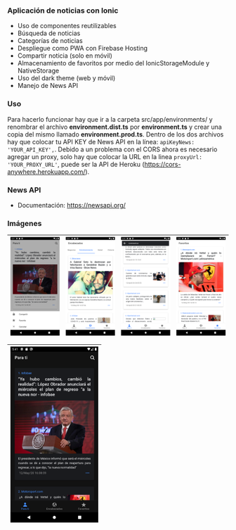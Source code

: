 ### Aplicación de noticias con Ionic
- Uso de componentes reutilizables
- Búsqueda de noticias
- Categorías de noticias
- Despliegue como PWA con Firebase Hosting
- Compartir noticia (solo en móvil)
- Almacenamiento de favoritos por medio del IonicStorageModule y NativeStorage
- Uso del dark theme (web y móvil)
- Manejo de News API

### Uso
Para hacerlo funcionar hay que ir a la carpeta src/app/environments/ y renombrar el archivo **environment.dist.ts** por **environment.ts** y crear una copia del mismo llamado **environment.prod.ts**.
Dentro de los dos archivos hay que colocar tu API KEY de News API en la línea:  `apiKeyNews: 'YOUR_API_KEY',`. 
Debido a un problema con el CORS ahora es necesario agregar un proxy, solo hay que colocar la URL en la linea `proxyUrl: 'YOUR_PROXY_URL'`, puede ser la API de Heroku (https://cors-anywhere.herokuapp.com/).

### News API
- Documentación: https://newsapi.org/

### Imágenes
| <img src="https://github.com/jxlanda/noticias-ionic/blob/master/GitHub/Share.png?raw=true" alt="drawing" width="200"/> | <img src="https://github.com/jxlanda/noticias-ionic/blob/master/GitHub/Tabs.png?raw=true" alt="drawing" width="200"/> | <img src="https://github.com/jxlanda/noticias-ionic/blob/master/GitHub/Search.png?raw=true" alt="drawing" width="200"/> | <img src="https://github.com/jxlanda/noticias-ionic/blob/master/GitHub/Favorites.png?raw=true" alt="drawing" width="200"/> |
|-----------------------------------------------------------------------------------------------------------------------------------|-------------------------------------------------------------------------------------------------------------------------------------|-------------------------------------------------------------------------------------------------------------------------------------|-----------------------------------------------------------------------------------------------------------------------------------------------|

| <img src="https://github.com/jxlanda/noticias-ionic/blob/master/GitHub/dark_theme.png?raw=true" alt="drawing" width="200"/> |
|----------------------------------------------------------------------------------------------------------------------------------------|
